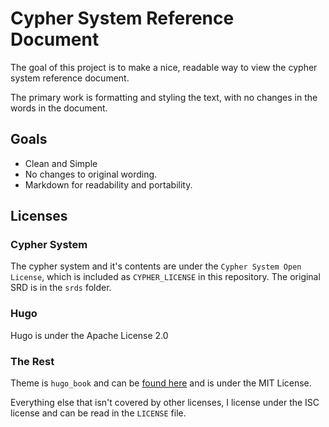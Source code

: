 # Cypher System Reference Document

The goal of this project is to make a nice, readable way to view the cypher system reference document.

The primary work is formatting and styling the text, with no changes in the words in the document.

## Goals

* Clean and Simple
* No changes to original wording.
* Markdown for readability and portability.

## Licenses

### Cypher System

The cypher system and it's contents are under the `Cypher System Open License`, which is included as `CYPHER_LICENSE` in this repository. The original SRD is in the `srds` folder.

### Hugo

Hugo is under the Apache License 2.0

### The Rest

Theme is `hugo_book` and can be [found here](https://github.com/alex-shpak/hugo-book) and is under the MIT License.

Everything else that isn't covered by other licenses, I license under the ISC license and can be read in the `LICENSE` file.